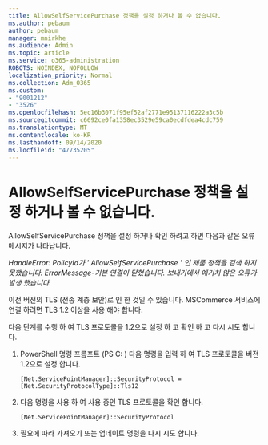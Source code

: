 ```yaml
---
title: AllowSelfServicePurchase 정책을 설정 하거나 볼 수 없습니다.
ms.author: pebaum
author: pebaum
manager: mnirkhe
ms.audience: Admin
ms.topic: article
ms.service: o365-administration
ROBOTS: NOINDEX, NOFOLLOW
localization_priority: Normal
ms.collection: Adm_O365
ms.custom:
- "9001212"
- "3526"
ms.openlocfilehash: 5ec16b3071f95ef52af2771e95137116222a3c5b
ms.sourcegitcommit: c6692ce0fa1358ec3529e59ca0ecdfdea4cdc759
ms.translationtype: MT
ms.contentlocale: ko-KR
ms.lasthandoff: 09/14/2020
ms.locfileid: "47735205"
---
```

# <a name="unable-to-set-or-view-the-allowselfservicepurchase-policy"></a>AllowSelfServicePurchase 정책을 설정 하거나 볼 수 없습니다.

AllowSelfServicePurchase 정책을 설정 하거나 확인 하려고 하면 다음과 같은 오류 메시지가 나타납니다.

*HandleError: PolicyId가 ' AllowSelfServicePurchase ' 인 제품 정책을 검색 하지 못했습니다. ErrorMessage-기본 연결이 닫혔습니다. 보내기에서 예기치 않은 오류가 발생 했습니다.*

이전 버전의 TLS (전송 계층 보안)로 인 한 것일 수 있습니다. MSCommerce 서비스에 연결 하려면 TLS 1.2 이상을 사용 해야 합니다.  

다음 단계를 수행 하 여 TLS 프로토콜을 1.2으로 설정 하 고 확인 하 고 다시 시도 합니다.
 1. PowerShell 명령 프롬프트 (PS C: \) 다음 명령을 입력 하 여 TLS 프로토콜을 버전 1.2으로 설정 합니다.

    `[Net.ServicePointManager]::SecurityProtocol = [Net.SecurityProtocolType]::Tls12`

2. 다음 명령을 사용 하 여 사용 중인 TLS 프로토콜을 확인 합니다.

    `[Net.ServicePointManager]::SecurityProtocol` 

3. 필요에 따라 가져오기 또는 업데이트 명령을 다시 시도 합니다.

